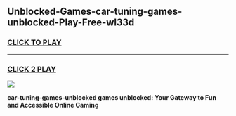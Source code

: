 
## Unblocked-Games-car-tuning-games-unblocked-Play-Free-wl33d
<h3>
<a href="https://premium76.site?title=car-tuning-games-unblocked&ref=10A">CLICK TO PLAY</a></h3>
<hr>

<h3>
<a href="https://premium76.site?title=car-tuning-games-unblocked&ref=10A">CLICK 2 PLAY</a>
  
</h3>

<a href="https://premium76.site?title=car-tuning-games-unblocked&ref=10A"><img src="https://clearcache.store/games.png"></a>


**car-tuning-games-unblocked games unblocked: Your Gateway to Fun and Accessible Online Gaming**
